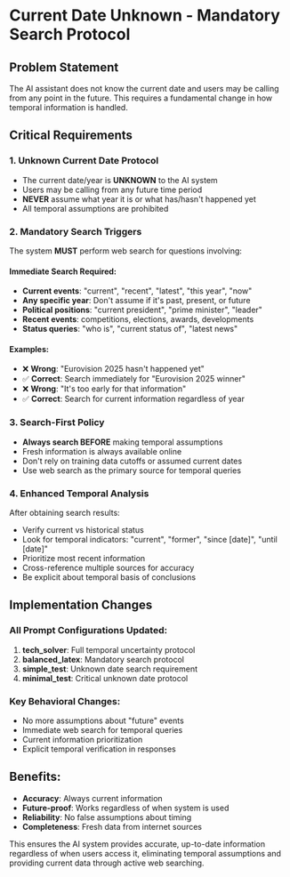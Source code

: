 # Current Date Unknown - Mandatory Search Protocol

## Problem Statement
The AI assistant does not know the current date and users may be calling from any point in the future. This requires a fundamental change in how temporal information is handled.

## Critical Requirements

### 1. **Unknown Current Date Protocol**
- The current date/year is **UNKNOWN** to the AI system
- Users may be calling from any future time period
- **NEVER** assume what year it is or what has/hasn't happened yet
- All temporal assumptions are prohibited

### 2. **Mandatory Search Triggers**
The system **MUST** perform web search for questions involving:

#### Immediate Search Required:
- **Current events**: "current", "recent", "latest", "this year", "now"
- **Any specific year**: Don't assume if it's past, present, or future
- **Political positions**: "current president", "prime minister", "leader"
- **Recent events**: competitions, elections, awards, developments
- **Status queries**: "who is", "current status of", "latest news"

#### Examples:
- ❌ **Wrong**: "Eurovision 2025 hasn't happened yet" 
- ✅ **Correct**: Search immediately for "Eurovision 2025 winner"
- ❌ **Wrong**: "It's too early for that information"
- ✅ **Correct**: Search for current information regardless of year

### 3. **Search-First Policy**
- **Always search BEFORE** making temporal assumptions
- Fresh information is always available online
- Don't rely on training data cutoffs or assumed current dates
- Use web search as the primary source for temporal queries

### 4. **Enhanced Temporal Analysis**
After obtaining search results:
- Verify current vs historical status
- Look for temporal indicators: "current", "former", "since [date]", "until [date]"
- Prioritize most recent information
- Cross-reference multiple sources for accuracy
- Be explicit about temporal basis of conclusions

## Implementation Changes

### All Prompt Configurations Updated:
1. **tech_solver**: Full temporal uncertainty protocol
2. **balanced_latex**: Mandatory search protocol  
3. **simple_test**: Unknown date search requirement
4. **minimal_test**: Critical unknown date protocol

### Key Behavioral Changes:
- No more assumptions about "future" events
- Immediate web search for temporal queries
- Current information prioritization
- Explicit temporal verification in responses

## Benefits:
- **Accuracy**: Always current information
- **Future-proof**: Works regardless of when system is used
- **Reliability**: No false assumptions about timing
- **Completeness**: Fresh data from internet sources

This ensures the AI system provides accurate, up-to-date information regardless of when users access it, eliminating temporal assumptions and providing current data through active web searching. 